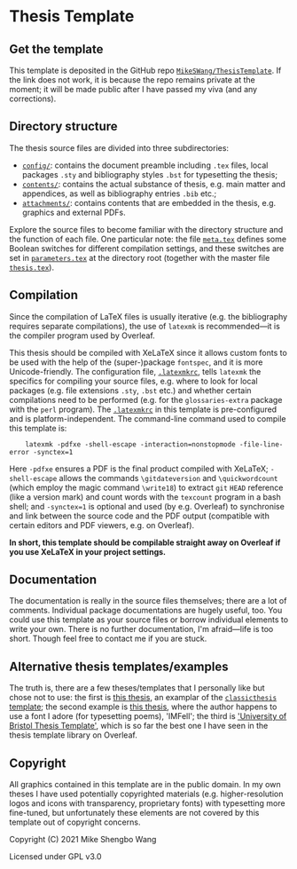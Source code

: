 # Thesis Template

## Get the template

This template is deposited in the GitHub repo [``MikeSWang/ThesisTemplate``](https://github.com/MikeSWang/ThesisTemplate).  If the link does not work, it is because the repo remains private at the moment; it will be made public after I have passed my viva (and any corrections).


## Directory structure

The thesis source files are divided into three subdirectories:
* [``config/``](config/): contains the document preamble including ``.tex`` files, local packages ``.sty`` and bibliography styles ``.bst`` for typesetting the thesis;
* [``contents/``](contents/): contains the actual substance of thesis, e.g. main matter and appendices, as well as bibliography entries ``.bib`` etc.;
* [``attachments/``](attachments/): contains contents that are embedded in the thesis, e.g. graphics and external PDFs.

Explore the source files to become familiar with the directory structure and the function of each file.  One particular note: the file [``meta.tex``](contents/meta.tex) defines some Boolean switches for different compilation settings, and these switches are set in [``parameters.tex``](parameters.tex) at the directory root (together with the master file [``thesis.tex``](thesis.tex)).


## Compilation

Since the compilation of LaTeX files is usually iterative (e.g. the bibliography requires separate compilations), the use of ``latexmk`` is recommended&mdash;it is the compiler program used by Overleaf.

This thesis should be compiled with XeLaTeX since it allows custom fonts to be used with the help of the (super-)package ``fontspec``, and it is more Unicode-friendly.  The configuration file, [``.latexmkrc``](.latexmkrc), tells ``latexmk`` the specifics for compiling your source files, e.g. where to look for local packages (e.g. file extensions ``.sty``, ``.bst`` etc.) and whether certain compilations need to be performed (e.g. for the ``glossaries-extra`` package with the ``perl`` program).  The [``.latexmkrc``](.latexmkrc) in this template is pre-configured and is platform-independent.  The command-line command used to compile this template is:
```
    latexmk -pdfxe -shell-escape -interaction=nonstopmode -file-line-error -synctex=1
```
Here ``-pdfxe`` ensures a PDF is the final product compiled with XeLaTeX; ``-shell-escape`` allows the commands ``\gitdateversion`` and ``\quickwordcount`` (which employ the magic command ``\write18``) to extract ``git`` ``HEAD`` reference (like a version mark) and count words with the ``texcount`` program in a bash shell; and ``-synctex=1`` is optional and used (by e.g. Overleaf) to synchronise and link between the source code and the PDF output (compatible with certain editors and PDF viewers, e.g. on Overleaf).

**In short, this template should be compilable straight away on Overleaf if you use XeLaTeX in your project settings.**


## Documentation

The documentation is really in the source files themselves; there are a lot of comments.  Individual package documentations are hugely useful, too.  You could use this template as your source files or borrow individual elements to write your own.  There is no further documentation, I'm afraid&mdash;life is too short.  Though feel free to contact me if you are stuck.


## Alternative thesis templates/examples

The truth is, there are a few theses/templates that I personally like but chose not to use: the first is [this thesis](http://aturon.github.io/academic/turon-thesis.pdf), an examplar of the [``classicthesis`` template](https://ctan.org/pkg/classicthesis?lang=en); the second example is [this thesis](https://linyangchen.files.wordpress.com/2015/10/lin_yangchen_phd_thesis.pdf), where the author happens to use a font I adore (for typesetting poems), 'IMFell'; the third is ['University of Bristol Thesis Template'](https://www.overleaf.com/latex/templates/university-of-bristol-thesis-template/kzqrfvyxxcdm), which is so far the best one I have seen in the thesis template library on Overleaf.


## Copyright

All graphics contained in this template are in the public domain.  In my own theses I have used potentially copyrighted materials (e.g. higher-resolution logos and icons with transparency, proprietary fonts) with typesetting more fine-tuned, but unfortunately these elements are not covered by this template out of copyright concerns.

Copyright (C) 2021 Mike Shengbo Wang

Licensed under GPL v3.0
